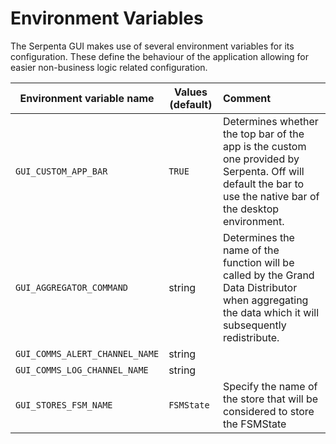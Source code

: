 # Environment Variables

The Serpenta GUI makes use of several environment variables for its configuration. These define the behaviour of
the application allowing for easier non-business logic related configuration.

| Environment variable name      | Values (default) | Comment                                                                                                                                                      |
|--------------------------------|------------------|:-------------------------------------------------------------------------------------------------------------------------------------------------------------|
| `GUI_CUSTOM_APP_BAR`           | `TRUE`           | Determines whether the top bar of the app is the custom one provided by Serpenta. Off will default the bar to use the native bar of the desktop environment. |
| `GUI_AGGREGATOR_COMMAND`       | string           | Determines the name of the function will be called by the Grand Data Distributor when aggregating the data which it will subsequently redistribute.          |
| `GUI_COMMS_ALERT_CHANNEL_NAME` | string           |                                                                                                                                                              |
| `GUI_COMMS_LOG_CHANNEL_NAME`   | string           |                                                                                                                                                              |
| `GUI_STORES_FSM_NAME`          | `FSMState`       | Specify the name of the store that will be considered to store the FSMState                                                                                  |
